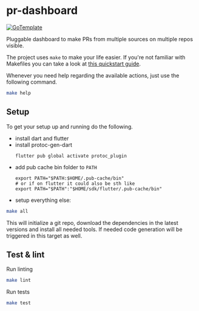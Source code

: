 # pr-dashboard

[![GoTemplate](https://img.shields.io/badge/go/template-black?logo=go)](https://github.com/SchwarzIT/go-template) 

Pluggable dashboard to make PRs from multiple sources on multiple repos visible.

The project uses `make` to make your life easier. If you're not familiar with Makefiles you can take a look at [this quickstart guide](https://makefiletutorial.com).

Whenever you need help regarding the available actions, just use the following command.

```bash
make help
```

## Setup

To get your setup up and running do the following.

- install dart and flutter
- install protoc-gen-dart
  ```shell
  flutter pub global activate protoc_plugin
  ```
- add pub cache bin folder to `PATH`
  ```shell
  export PATH="$PATH:$HOME/.pub-cache/bin"
  # or if on flutter it could also be sth like
  export PATH="$PATH":"$HOME/sdk/flutter/.pub-cache/bin"
  ```
- setup everything else:
```bash
make all
```

This will initialize a git repo, download the dependencies in the latest versions and install all needed tools.
If needed code generation will be triggered in this target as well.

## Test & lint

Run linting

```bash
make lint
```

Run tests

```bash
make test
```
